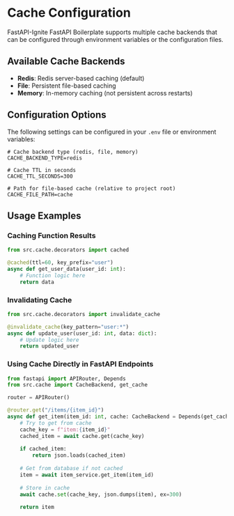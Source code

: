 # Cache Configuration

FastAPI-Ignite FastAPI Boilerplate  supports multiple cache backends that can be configured through environment variables
or the configuration files.

## Available Cache Backends

- **Redis**: Redis server-based caching (default)
- **File**: Persistent file-based caching
- **Memory**: In-memory caching (not persistent across restarts)

## Configuration Options

The following settings can be configured in your `.env` file or environment variables:

```
# Cache backend type (redis, file, memory)
CACHE_BACKEND_TYPE=redis

# Cache TTL in seconds
CACHE_TTL_SECONDS=300

# Path for file-based cache (relative to project root)
CACHE_FILE_PATH=cache
```

## Usage Examples

### Caching Function Results

```python
from src.cache.decorators import cached

@cached(ttl=60, key_prefix="user")
async def get_user_data(user_id: int):
    # Function logic here
    return data
```

### Invalidating Cache

```python
from src.cache.decorators import invalidate_cache

@invalidate_cache(key_pattern="user:*")
async def update_user(user_id: int, data: dict):
    # Update logic here
    return updated_user
```

### Using Cache Directly in FastAPI Endpoints

```python
from fastapi import APIRouter, Depends
from src.cache import CacheBackend, get_cache

router = APIRouter()

@router.get("/items/{item_id}")
async def get_item(item_id: int, cache: CacheBackend = Depends(get_cache)):
    # Try to get from cache
    cache_key = f"item:{item_id}"
    cached_item = await cache.get(cache_key)
    
    if cached_item:
        return json.loads(cached_item)
        
    # Get from database if not cached
    item = await item_service.get_item(item_id)
    
    # Store in cache
    await cache.set(cache_key, json.dumps(item), ex=300)
    
    return item
```
